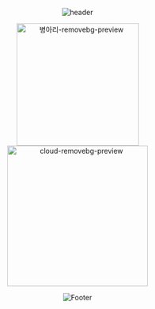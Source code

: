 <div align="center">

![header](https://capsule-render.vercel.app/api?type=egg&color=FFFF00&height=200&section=header&text=Hello,&nbsp;I'm&nbsp;SinHeung✌️&fontSize=60)

<img width="247" alt="병아리-removebg-preview" src="https://user-images.githubusercontent.com/80873447/191020390-9b0f76d7-28fe-4582-acf4-953cc438dc10.png">
<img width="284" alt="cloud-removebg-preview" src="https://user-images.githubusercontent.com/80873447/191540394-58a2b0a5-2883-4bc5-9f64-f909334e460c.png">
  
![Footer](https://capsule-render.vercel.app/api?type=egg&color=FFFF00&height=200&section=footer)
</div>
